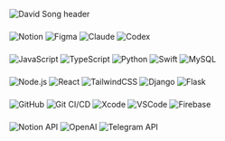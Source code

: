 ![David Song header](https://capsule-render.vercel.app/api?type=waving&height=150&color=gradient&text=David%20Song&fontAlignY=33&fontSize=50&fontAlign=30)
###
![Notion](https://img.shields.io/badge/Notion-000000?style=flat&logo=notion&logoColor=white)
![Figma](https://img.shields.io/badge/Figma-000000?style=flat&logo=figma&logoColor=white)
![Claude](https://img.shields.io/badge/Claude-000000?style=flat-square&logo=anthropic&logoColor=white)
![Codex](https://img.shields.io/badge/Codex-000000?style=flat&logo=openai&logoColor=white)

###
![JavaScript](https://img.shields.io/badge/JavaScript-000000?style=flat-square&logo=javascript&logoColor=F7DF1E)
![TypeScript](https://img.shields.io/badge/TypeScript-000000?style=flat-square&logo=typescript&logoColor=3178C6)
![Python](https://img.shields.io/badge/Python-000000?style=flat-square&logo=python&logoColor=3776AB)
![Swift](https://img.shields.io/badge/Swift-000000?style=flat-square&logo=swift&logoColor=F05138)
![MySQL](https://img.shields.io/badge/MySQL-000000?style=flat-square&logo=mysql&logoColor=4479A1)

###
![Node.js](https://img.shields.io/badge/Node.js-000000?style=flat-square&logo=nodedotjs&logoColor=339933)
![React](https://img.shields.io/badge/React-000000?style=flat-square&logo=react&logoColor=61DAFB)
![TailwindCSS](https://img.shields.io/badge/Tailwind-000000?style=flat-square&logo=tailwindcss&logoColor=38B2AC)
![Django](https://img.shields.io/badge/Django-000000?style=flat-square&logo=django&logoColor=092E20)
![Flask](https://img.shields.io/badge/Flask-000000?style=flat&logo=flask&logoColor=white)

###
![GitHub](https://img.shields.io/badge/GitHub-000000?style=flat-square&logo=github&logoColor=white)
![Git CI/CD](https://img.shields.io/badge/Git%20CI%2FCD-000000?style=flat&logo=git&logoColor=white)
![Xcode](https://img.shields.io/badge/Xcode-000000?style=flat-square&logo=xcode&logoColor=147EFB)
![VSCode](https://img.shields.io/badge/VSCode-000000?style=flat-square&logo=visualstudiocode&logoColor=007ACC&t=1)
![Firebase](https://img.shields.io/badge/Firebase-000000?style=flat-square&logo=firebase&logoColor=FFCA28)

###
![Notion API](https://img.shields.io/badge/Notion%20API-000000?style=flat&logo=notion&logoColor=white)
![OpenAI](https://img.shields.io/badge/OpenAI_API-000000?style=flat-square&logo=openai&logoColor=white)
![Telegram API](https://img.shields.io/badge/Telegram%20API-000000?style=flat&logo=telegram&logoColor=white)
</div>
